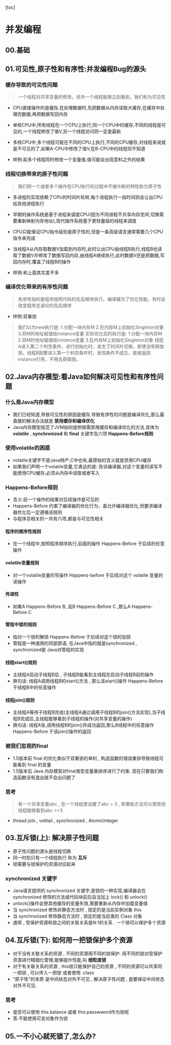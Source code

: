 [toc]

# 并发编程

## 00.基础

## 01.可见性,原子性和有序性:并发编程Bug的源头
### 缓存导致的可见性问题
> 一个线程对共享变量的修改，另外一个线程能够立刻看到，我们称为可见性
* CPU直接操作的是缓存,在处理数据时,先把数据从内存读取大缓存,在缓存中处理完数据,再把数据写回内存
* 单核CPU中,所有线程在一个CPU上执行,同一个CPU中的缓存,不同的线程是可见的,一个线程修改了值V,另一个线程访问则一定是最新
* 多核CPU中,多个线程可能在不同的CPU上执行,不同的CPU缓存,对线程来说就是不可见的了,如果A-CPU中修改了值V,在B-CPU中的线程则不知道

* 样例:起多个线程同时修改一个变量值,值可能会出现意料之外的结果
  
### 线程切换带来的原子性问题
> 我们把一个或者多个操作在CPU执行的过程中不被中断的特性称为原子性
* 多进程的实现依赖了CPU的时间片轮转,每个进程执行一段时间则会让出CPU给其他进程执行
* 早期的操作系统是基于进程来调度CPU(因为不同进程不共享内存空间,切换需要重新映射内存地址),现代操作系统基于更轻量级的线程来调度
* CPU只能保证CPU指令级别是原子性的,但是一条高级语言通常需要几个CPU指令来完成
* 当线程A从内存取数据V加载到内存时,此时让出CPU由线程B执行,线程B也读取了数据V并修改了数据写回内存,由线程A继续执行,此时数据V还是原数据,写回内存时,覆盖了线程B的操作

* 样例:和上面其实差不多

### 编译优化带来的有序性问题
> 有序性指的是程序按照代码的先后顺序执行。编译器为了优化性能，有时会改变程序总语句的先后顺序

* 样例:双重锁
> 我们以为new执行是:
> 1.分配一块内存M 
> 2.在内存M上初始化Singleton对象 
> 3.将M的地址赋值给instance变量
> 实际优化后的执行是:
> 1.分配一块内存M 
> 2.将M的地址赋值给instance变量 
> 3.在内存M上初始化Singleton对象
> 线程A进入第二个判空条件，进行初始化时，发生了时间片切换，即使没有释放锁，线程B刚要进入第一个判空条件时，发现条件不成立，直接返回instance引用，不用去获取锁。

## 02.Java内存模型:看Java如何解决可见性和有序性问题
### 什么是Java内存模型
* 我们已经知道,导致可见性的原因是缓存,导致有序性的问题是编译优化,那么最直接的解决办法就是 **禁用缓存和编译优化** 
* Java内存模型规范了JVM如何提供按需禁用缓存和编译优化的方法.具体为 **volatile** , **synchronized** 和 **final** 关键字及六项 **Happens-Before规则**

### 使用volatile的困惑
* volatile关键字不是Java特产,C中也有,最原始的含义就是禁用CPU缓存
* 如果我们声明一个volatile变量,它表达的是: 告诉编译器,对这个变量的读写不能使用CPU缓存,必须从内存中读取或者写入

### Happens-Before规则
* 含义:前一个操作的结果对后续操作是可见的
* Happens-Before 约束了编译器的优化行为，虽允许编译器优化,但要求编译器优化后一定遵循该规则
* 与程序员相关的一共有六项,都是与可见性相关

#### 程序的顺序性规则
* 在一个线程中,按照程序顺序执行,前面的操作 Happens-Before 于后续的任意操作

#### volatile变量规则
* 对一个volatile变量的写操作 Happens-before 于后续对这个 volatile 变量的读操作

#### 传递性
* 如果A Happens-Before B, 且B Happens-Before C ,那么A Happens-Before C

#### 管程中锁的规则
* 指对一个锁的解锁 Happens-Before 于后续对这个锁的加锁
* 管程是一种通用的同部原语, 在Java中指的就是synchronized , synchronized是 Java对管程的实现

#### 线程start()规则
* 主线程A启动子线程B后 , 子线程B能看到主线程在启动子线程B前的操作
* 换句话: 线程A调用线程B的start()方法 , 那么该start()操作 Happens-Before 于线程B中的任意操作

#### 线程join()规则
* 主线程A等待子线程B完成(主线程A通过调用子线程B的join()方法实现),当子线程B完成后,主线程能够看到子线程的操作(对共享变量的操作)
* 换句话: 线程A张,调用线程B的join()并成功返回,那么B线程中的任意操作 Happens-Before 于该join()操作的返回 

### 被我们忽视的final
* 1.5版本前 final 的优化类似于双重锁的单利 , 构造函数的错误重排导致线程可能看到 final 的变量
* 1.5版本后 Java 内存模型对final类型变量重排序进行了约束. 现在只要我们构造函数没有逸出就不会出问题了

### 思考
> 有一个共享变量abc , 在一个线程里设置了abc = 3 , 有哪些方法可以使其他线程能够看到abc ==3

* thread join , volitail , synchronized , AtomicInteger

## 03.互斥锁(上): 解决原子性问题
* 原子性问题的源头是线程切换
* 同一时刻只有一个线程执行 称为 **互斥**
* 锁需要与锁保护的资源对应起来

### synchronized 关键字
* Java语言提供的 synchronized 关键字,是锁的一种实现,编译器会在 synchronized 修饰的方法或代码块前后自当加上 lock() 和 unlock()
* unlock()操作会使其他缓存的变量失效,需要重新从内存中加载变量值
* 当 synchronized 修饰非静态方法时 , 锁定的是当前实例对象 this
* 当 synchronized 修饰静态方法时 , 锁定的是当前类的 Class 对象
* 通常 , 受保护资源和锁之间的关联关系是N:1的关系 . 一个锁可以保护多个资源

## 04.互斥锁(下): 如何用一把锁保护多个资源
* 对于没有关联关系的资源 , 不同的资源用不同的锁保护. 用不同的锁对受保护资源进行精细化管理,能够提升性能,叫 **细粒度锁**
* 对于有关联关系的资源 , this锁只能保护自己的资源 , 不同的资源可以共享同一把锁 , 可以传入一把锁 或者使用 .class
* "原子性"的本质 是中间状态对外不可见 , 解决原子性问题 , 是要保证中间状态对外不可见.

### 思考
* 是否可以使用 this.balance 或者 this.passwword作为锁呢
* 答:不能使用可变对象作为锁

## 05.一不小心就死锁了,怎么办?